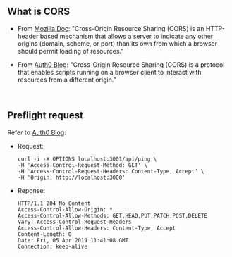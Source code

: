 ## What is CORS

- From [Mozilla Doc](https://developer.mozilla.org/en-US/docs/Web/HTTP/CORS): "Cross-Origin Resource Sharing (CORS) is an HTTP-header based mechanism that allows a server to indicate any other origins (domain, scheme, or port) than its own from which a browser should permit loading of resources."

- From [Auth0 Blog](https://auth0.com/blog/cors-tutorial-a-guide-to-cross-origin-resource-sharing/): "Cross-Origin Resource Sharing (CORS) is a protocol that enables scripts running on a browser client to interact with resources from a different origin."

<br />

## Preflight request
Refer to [Auth0 Blog](https://auth0.com/blog/cors-tutorial-a-guide-to-cross-origin-resource-sharing/):

- Request:
    ```
    curl -i -X OPTIONS localhost:3001/api/ping \
    -H 'Access-Control-Request-Method: GET' \
    -H 'Access-Control-Request-Headers: Content-Type, Accept' \
    -H 'Origin: http://localhost:3000'
    ```
- Reponse:
    ```
    HTTP/1.1 204 No Content
    Access-Control-Allow-Origin: *
    Access-Control-Allow-Methods: GET,HEAD,PUT,PATCH,POST,DELETE
    Vary: Access-Control-Request-Headers
    Access-Control-Allow-Headers: Content-Type, Accept
    Content-Length: 0
    Date: Fri, 05 Apr 2019 11:41:08 GMT
    Connection: keep-alive
    ```
